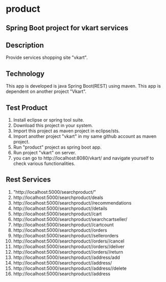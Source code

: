 # product
Spring Boot project for vkart services
----------------------------------
Description
-------------------------------------------------
Provide services shopping site "vkart". 

Technology
------------------
This app is developed is java Spring Boot(REST) using maven.
This app is dependent on another project "Vkart".

Test Product
--------------
1. Install eclipse or spring tool suite.
2. Download this project in your system.
3. Import this project as maven project in eclipse/sts.
4. Import another project "vkart" in my same github account as maven project.
5. Run "product" project as spring boot app.
6. Run project "vkart" on server.
7. you can go to http://localhost:8080/vkart/ and navigate yourself to check various functionalities.

Rest Services
---------------------
1. "http://localhost:5000/searchproduct/<productname>"	
2. http://localhost:5000/searchproduct/deals
3. http://localhost:5000/searchproduct/<userid>/recommendations
4. http://localhost:5000/searchproduct/<productname>/details
5. http://localhost:5000/searchproduct/<userid>/cart
6. http://localhost:5000/searchproduct/searchcartseller/<sellername>
7. http://localhost:5000/searchproduct/<userid>/cartcount
8. http://localhost:5000/searchproduct/<userid>/orders
9. http://localhost:5000/searchproduct/<sellername>/sellerorders
10. http://localhost:5000/searchproduct/<userid>/orders/<orderid>/cancel
11. http://localhost:5000/searchproduct/<userid>/orders/<orderid>/deliver
12. http://localhost:5000/searchproduct/<userid>/orders/<orderid>/return
13. http://localhost:5000/searchproduct/<userid>/address/add
14. http://localhost:5000/searchproduct/<userid>/address/<addressid>
15. http://localhost:5000/searchproduct/<userid>/address/<addressid>/delete
16. http://localhost:5000/searchproduct/<userid>/address






